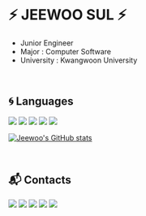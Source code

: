 # ⚡ JEEWOO SUL ⚡
- Junior Engineer
- Major : Computer Software
- University : Kwangwoon University
<br>

## 🌀 Languages
<img src="https://img.shields.io/badge/Python-3776AB?style=for-the-badge&logo=python&logoColor=white" /> <img src="https://img.shields.io/badge/Java-ED8B00?style=for-the-badge&logo=java&logoColor=white" /> <img src="https://img.shields.io/badge/JavaScript-323330?style=for-the-badge&logo=javascript&logoColor=F7DF1E" /> <img src="https://img.shields.io/badge/C-00599C?style=for-the-badge&logo=c&logoColor=white" /> <img src="https://img.shields.io/badge/C%23-239120?style=for-the-badge&logo=c-sharp&logoColor=white" />
<br>

[![Jeewoo's GitHub stats](https://github-readme-stats.vercel.app/api?username=jeewoo1025&show_icons=true&theme=radical)](https://github.com/jeewoo1025/github-readme-stats)

<br>

## 📬 Contacts
<a href="mailto:jeewoo1025@gmail.com" target="_blank"><img src="https://img.shields.io/badge/Gmail-D14836?style=for-the-badge&logo=gmail&logoColor=white"/></a>
<a href="https://velog.io/@jeewoo1025" target="_blank"><img src="https://img.shields.io/badge/Velog-20c997?style=flat-square&logo=Vimeo&logoColor=white"/></a>
<a href="https://www.linkedin.com/in/suljeewoo" target="_blank"><img src="https://img.shields.io/badge/LinkedIn-0077B5?style=for-the-badge&logo=linkedin&logoColor=white"/></a>
<a href="https://www.youtube.com/channel/UCmsuDrxiiyJN6i3CPnY1xDg" target="_blank"><img src="https://img.shields.io/badge/YouTube-FF0000?style=for-the-badge&logo=youtube&logoColor=white"/></a>
<a href="https://github.com/jeewoo1025" target="_blank"><img src="https://img.shields.io/badge/GitHub-100000?style=for-the-badge&logo=github&logoColor=white"/></a>
